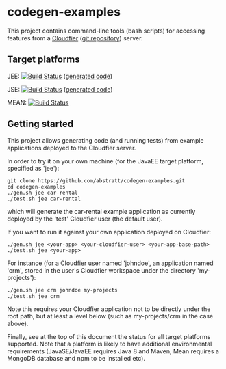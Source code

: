 codegen-examples
================

This project contains command-line tools (bash scripts) for accessing features from a [Cloudfier](http://cloudfier.com) ([git repository](http://github.com/abstratt/cloudfier)) server.

Target platforms
----------------

JEE: [![Build Status](https://textuml.ci.cloudbees.com/buildStatus/icon?job=codegen-examples-JEE)](https://textuml.ci.cloudbees.com/job/codegen-examples-JEE/)  ([generated code](https://textuml.ci.cloudbees.com/job/codegen-examples-JEE/ws/jee/))

JSE: [![Build Status](https://textuml.ci.cloudbees.com/buildStatus/icon?job=codegen-examples-JSE)](https://textuml.ci.cloudbees.com/job/codegen-examples-JSE/) ([generated code](https://textuml.ci.cloudbees.com/job/codegen-examples-JEE/ws/jse/))

MEAN: [![Build Status](https://textuml.ci.cloudbees.com/buildStatus/icon?job=codegen-examples-MEAN)](https://textuml.ci.cloudbees.com/job/codegen-examples-MEAN/)


Getting started
----------------

This project allows generating code (and running tests) from example applications deployed to the Cloudfier server.

In order to try it on your own machine (for the JavaEE target platform, specified as 'jee'):

```
git clone https://github.com/abstratt/codegen-examples.git
cd codegen-examples
./gen.sh jee car-rental
./test.sh jee car-rental
```

which will generate the car-rental example application as currently deployed by the 'test' Cloudfier user (the default user).

If you want to run it against your own application deployed on Cloudfier:

    ./gen.sh jee <your-app> <your-cloudfier-user> <your-app-base-path>
    ./test.sh jee <your-app>
    
For instance (for a Cloudfier user named 'johndoe', an application named 'crm', stored in the user's Cloudfier workspace under the directory 'my-projects'):

    ./gen.sh jee crm johndoe my-projects
    ./test.sh jee crm

Note this requires your Cloudfier application not to be directly under the root path, but at least a level below (such as my-projects/crm in the case above).

Finally, see at the top of this document the status for all target platforms supported. Note that a platform is likely to have additional environmental requirements (JavaSE/JavaEE requires Java 8 and Maven, Mean requires a MongoDB database and npm to be installed etc).
